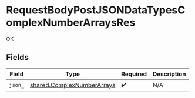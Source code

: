 # RequestBodyPostJSONDataTypesComplexNumberArraysRes

OK


## Fields

| Field                                                                    | Type                                                                     | Required                                                                 | Description                                                              |
| ------------------------------------------------------------------------ | ------------------------------------------------------------------------ | ------------------------------------------------------------------------ | ------------------------------------------------------------------------ |
| `json_`                                                                  | [shared.ComplexNumberArrays](../../models/shared/complexnumberarrays.md) | :heavy_check_mark:                                                       | N/A                                                                      |